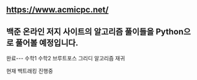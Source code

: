 https://www.acmicpc.net/
----------------
백준 온라인 저지 사이트의 알고리즘 풀이들을 Python으로 풀어볼 예정입니다.
----------------
완료---
수학1
수학2
브루트포스
그리디 알고리즘
재귀

현재 백트래킹 진행중
